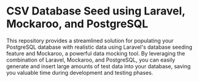 # CSV Database Seed using Laravel, Mockaroo, and PostgreSQL

This repository provides a streamlined solution for populating your PostgreSQL database with realistic data using Laravel's database seeding feature and Mockaroo, a powerful data mocking tool. By leveraging the combination of Laravel, Mockaroo, and PostgreSQL, you can easily generate and insert large amounts of test data into your database, saving you valuable time during development and testing phases.
